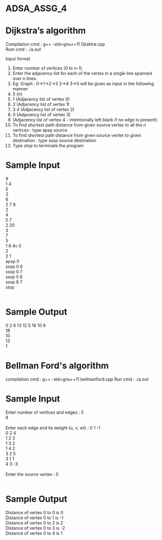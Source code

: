 # ADSA_ASSG_4

# Dijkstra’s algorithm

Compilation cmd : g++ -std=gnu++11 Djisktra.cpp <br>
Rum cmd : ./a.out

Input format
1. Enter number of vertices (0 to n-1).
2. Enter the adjacency list for each of the vertex in a single line spanned over n lines.
3. Eg: Graph : 0->1->2->3 2->4 3->0 will be given as input in the following manner
4. 5 (n)
5. 1 (Adjacency list of vertex 0)
6. 2 (Adjacency list of vertex 1)
7. 3 4 (Adjacency list of vertex 2)
8. 0 (Adjacency list of vertex 3)
9.   (Adjacency list of vertex 4 - intentionally left blank if no edge is present)
10. To find shortest path distance from given source vertex to all the n vertices : type apsp source
11. To find shortest path distance from given source vertex to given destination : type sssp source destination
12. Type stop to terminate the program
  
# Sample Input
9 <br>
1 4<br>
5<br>
3<br>
6<br>
2 7 8<br>
2<br>
4<br>
5 7<br>
2 20<br>
3<br>
7<br>
5<br>
1 6 4v
0<br>
2<br>
2 1  <br>
apsp 0<br>
sssp 0 6<br>
sssp 0 7<br>
sssp 5 6<br>
sssp 8 7<br>
stop<br>
<br>  
# Sample Output
0 2 6 13 12 5 18 10 9<br>
18<br>
10<br>
13<br>
1<br>

# Bellman Ford's algorithm

compilation cmd : g++ -std=gnu++11 bellmanford.cpp
Run cmd : ./a.out

# Sample Input

Enter number of vertices and edges : 5 <br>
8<br>
<br>
Enter each edge and its weight (u, v, wt) : 0 1 -1<br>
0 2 4<br>
1 2 3<br>
1 3 2<br>
1 4 2<br>
3 2 5<br>
3 1 1<br>
4 3 -3<br>
<br>
Enter the source vertex : 0<br>
<br>
# Sample Output<br>
Distance of vertex 0 to 0 is 0<br>
Distance of vertex 0 to 1 is -1<br>
Distance of vertex 0 to 2 is 2<br>
Distance of vertex 0 to 3 is -2<br>
Distance of vertex 0 to 4 is 1<br>

